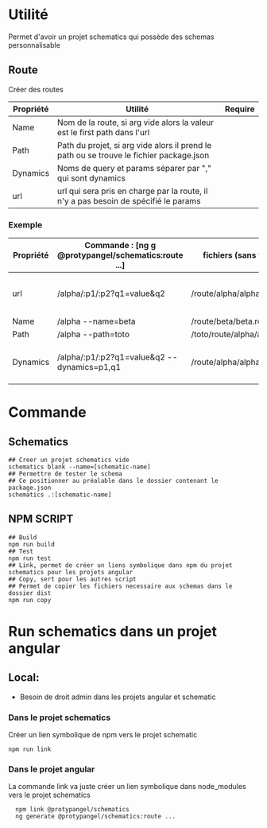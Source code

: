 # Utilité
Permet d'avoir un projet schematics qui possède des schemas personnalisable
## Route
Créer des routes

|Propriété|Utilité|Require|
|---------|-------|:-----:|
|Name|Nom de la route, si arg vide alors la valeur est le first path dans l'url|||
|Path|Path du projet, si arg vide alors il prend le path ou se trouve le fichier package.json|||
|Dynamics|Noms de query et params séparer par "," qui sont dynamics|||
|url|url qui sera pris en charge par la route, il n'y a pas besoin de spécifié le params||**X**|

### Exemple
|Propriété|Commande : [ng g @protypangel/schematics:route ...]|fichiers (sans format)|queries, params, [X=dynamics]
|---------|-|-|-|
|url|/alpha/:p1/:p2?q1=value&q2|/route/alpha/alpha.route|**queries=** q1,q2 **params=** p1,p2|
|Name|/alpha --name=beta|/route/beta/beta.route||
|Path|/alpha --path=toto|/toto/route/alpha/alpha.route||
|Dynamics|/alpha/:p1/:p2?q1=value&q2 --dynamics=p1,q1|/route/alpha/alpha.route|**queries=** q1[X],q2 **params=** p1[X],p2|

# Commande
## Schematics
```shell
## Creer un projet schematics vide
schematics blank --name=[schematic-name]
## Permettre de tester le schema
## Ce positionner au préalable dans le dossier contenant le package.json
schematics .:[schematic-name]
```
## NPM SCRIPT
```shell
## Build
npm run build
## Test
npm run test
## Link, permet de créer un liens symbolique dans npm du projet schematics pour les projets angular
## Copy, sert pour les autres script
## Permet de copier les fichiers necessaire aux schemas dans le dossier dist
npm run copy 
```

# Run schematics dans un projet angular
## Local:
- Besoin de droit admin dans les projets angular et schematic
### Dans le projet schematics
Créer un lien symbolique de npm vers le projet schematic
```shell
npm run link
```
### Dans le projet angular
La commande link va juste créer un lien symbolique dans node_modules vers le projet schematics
```shell
  npm link @protypangel/schematics
  ng generate @protypangel/schematics:route ...
```